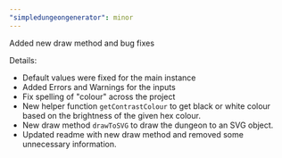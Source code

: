 ```yaml
---
"simpledungeongenerator": minor
---
```


Added new draw method and bug fixes

Details:

-   Default values were fixed for the main instance
-   Added Errors and Warnings for the inputs
-   Fix spelling of "colour" across the project
-   New helper function `getContrastColour` to get black or white colour based on the brightness of the given hex colour.
-   New draw method `drawToSVG` to draw the dungeon to an SVG object.
-   Updated readme with new draw method and removed some unnecessary information.

